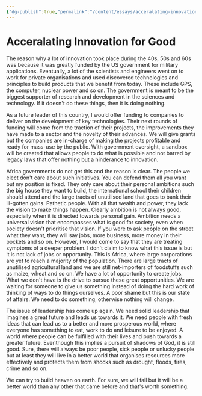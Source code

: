 ```yaml
---
{"dg-publish":true,"permalink":"/content/essays/acceralating-innovation-for-good/"}
---
```


# Acceralating Innovation for Good

The reason why a lot of innovation took place during the 40s, 50s and 60s was because it was greatly funded by the US government for military applications. Eventually, a lot of the scientists and engineers went on to work for private organisations and used discovered technologies and principles to build products that we benefit from today. These include GPS, the computer, nuclear power and so on. The government is meant to be the biggest supporter of research and development in the sciences and technology. If it doesn't do these things, then it is doing nothing.

As a future leader of this country, I would offer funding to companies to deliver on the development of key technologies. Their next rounds of funding will come from the traction of their projects, the improvements they have made to a sector and the novelty of their advances. We will give grants but the companies are in-charge of making the projects profitable and ready for mass-use by the public. With government oversight, a sandbox will be created that allows people to do what is possible and not barred by legacy laws that offer nothing but a hinderance to innovation. 

Africa governments do not get this and the reason is clear. The people we elect don't care about such initiatives. You can defend them all you want but my position is fixed. They only care about their personal ambitions such the big house they want to build, the international school their children should attend and the large tracts of unutilised land that goes to bank their ill-gotten gains. Pathetic people. With all that wealth and power, they lack the vision to make things happen. Clearly ambition is not always good, especially when it is directed towards personal gain. Ambition needs a universal vision that encompasses what is good for society, even when society doesn't prioritise that vision. If you were to ask people on the street what they want, they will say jobs, more business, more money in their pockets and so on. However, I would come to say that they are treating symptoms of a deeper problem. I don't claim to know what this issue is but it is not lack of jobs or opportunity. This is Africa, where large corporations are yet to reach a majority of the population. There are large tracts of unutilised agricultural land and we are still net-importers of foodstuffs such as maize, wheat and so on. We have a lot of opportunity to create jobs. What we don't have is the drive to pursue these great opportunities. We are waiting for someone to give us something instead of doing the hard work of thinking of ways to do things ourselves. A poor shame but this is our state of affairs. We need to do something, otherwise nothing will change. 

The issue of leadership has come up again. We need solid leadership that imagines a great future and leads us towards it. We need people with fresh ideas that can lead us to a better and more prosperous world, where everyone has something to eat, work to do and leisure to be enjoyed. A world where people can be fulfilled with their lives and push towards a greater future. Eventhough this implies a pursuit of shadows of God, it is still good. Sure, there will always be poor people, sick people or unlucky people but at least they will live in a better world that organises resources more effectively and protects them from shocks such as drought, floods, fires, crime and so on. 

We can try to build heaven on earth. For sure, we will fail but it will be a better world than any other that came before and that's worth something.